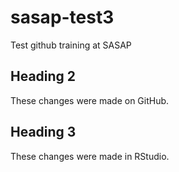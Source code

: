 # sasap-test3
Test github training at SASAP

## Heading 2
These changes were made on GitHub.

## Heading 3

These changes were made in RStudio.
